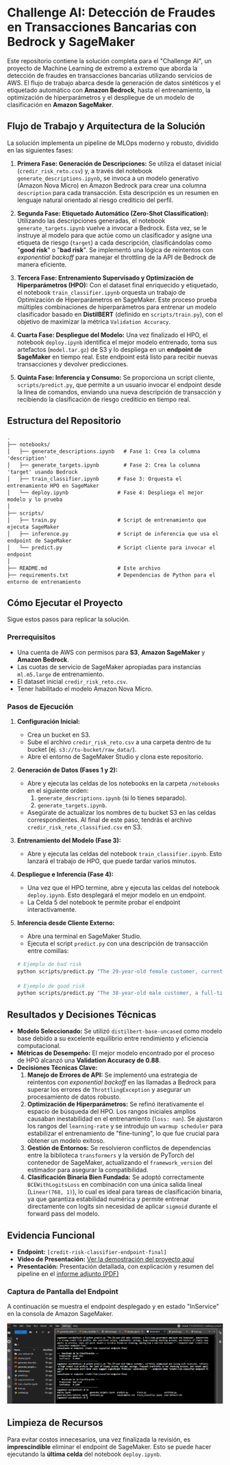 # Challenge AI: Detección de Fraudes en Transacciones Bancarias con Bedrock y SageMaker

Este repositorio contiene la solución completa para el "Challenge AI", un proyecto de Machine Learning de extremo a extremo que aborda la detección de fraudes en transacciones bancarias utilizando servicios de AWS. El flujo de trabajo abarca desde la generación de datos sintéticos y el etiquetado automático con **Amazon Bedrock**, hasta el entrenamiento, la optimización de hiperparámetros y el despliegue de un modelo de clasificación en **Amazon SageMaker**.

## Flujo de Trabajo y Arquitectura de la Solución

La solución implementa un pipeline de MLOps moderno y robusto, dividido en las siguientes fases:

1.  **Primera Fase: Generación de Descripciones:** Se utiliza el dataset inicial (`credir_risk_reto.csv`) y, a través del notebook `generate_descriptions.ipynb`, se invoca a un modelo generativo (Amazon Nova Micro) en Amazon Bedrock para crear una columna `description` para cada transacción. Esta descripción es un resumen en lenguaje natural orientado al riesgo crediticio del perfil.

2.  **Segunda Fase: Etiquetado Automático (Zero-Shot Classification):** Utilizando las descripciones generadas, el notebook `generate_targets.ipynb` vuelve a invocar a Bedrock. Esta vez, se le instruye al modelo para que actúe como un clasificador y asigne una etiqueta de riesgo (`target`) a cada descripción, clasificándolas como "**good risk**" o "**bad risk**". Se implementó una lógica de reintentos con *exponential backoff* para manejar el throttling de la API de Bedrock de manera eficiente.

3.  **Tercera Fase: Entrenamiento Supervisado y Optimización de Hiperparámetros (HPO):** Con el dataset final enriquecido y etiquetado, el notebook `train_classifier.ipynb` orquesta un trabajo de Optimización de Hiperparámetros en SageMaker. Este proceso prueba múltiples combinaciones de hiperparámetros para entrenar un modelo clasificador basado en **DistilBERT** (definido en `scripts/train.py`), con el objetivo de maximizar la métrica `Validation Accuracy`.

4.  **Cuarta Fase: Despliegue del Modelo:** Una vez finalizado el HPO, el notebook `deploy.ipynb` identifica el mejor modelo entrenado, toma sus artefactos (`model.tar.gz`) de S3 y lo despliega en un **endpoint de SageMaker** en tiempo real. Este endpoint está listo para recibir nuevas transacciones y devolver predicciones.

5.  **Quinta Fase: Inferencia y Consumo:** Se proporciona un script cliente, `scripts/predict.py`, que permite a un usuario invocar el endpoint desde la línea de comandos, enviando una nueva descripción de transacción y recibiendo la clasificación de riesgo crediticio en tiempo real.

## Estructura del Repositorio

```
.
├── notebooks/
│   ├── generate_descriptions.ipynb   # Fase 1: Crea la columna 'description'
│   ├── generate_targets.ipynb        # Fase 2: Crea la columna 'target' usando Bedrock
│   ├── train_classifier.ipynb      # Fase 3: Orquesta el entrenamiento HPO en SageMaker
│   └── deploy.ipynb                # Fase 4: Despliega el mejor modelo y lo prueba
│
├── scripts/
│   ├── train.py                    # Script de entrenamiento que ejecuta SageMaker
│   ├── inference.py                # Script de inferencia que usa el endpoint de SageMaker
│   └── predict.py                  # Script cliente para invocar el endpoint
│
├── README.md                       # Este archivo
├── requirements.txt                # Dependencias de Python para el entorno de entrenamiento
```

## Cómo Ejecutar el Proyecto

Sigue estos pasos para replicar la solución.

### Prerrequisitos
*   Una cuenta de AWS con permisos para **S3**, **Amazon SageMaker** y **Amazon Bedrock**.
*   Las cuotas de servicio de SageMaker apropiadas para instancias `ml.m5.large` de entrenamiento.
*   El dataset inicial `credir_risk_reto.csv`.
*   Tener habilitado el modelo Amazon Nova Micro.

### Pasos de Ejecución

1.  **Configuración Inicial:**
    *   Crea un bucket en S3.
    *   Sube el archivo `credir_risk_reto.csv` a una carpeta dentro de tu bucket (ej. `s3://tu-bucket/raw_data/`).
    *   Abre el entorno de SageMaker Studio y clona este repositorio.

2.  **Generación de Datos (Fases 1 y 2):**
    *   Abre y ejecuta las celdas de los notebooks en la carpeta `/notebooks` en el siguiente orden:
        1.  `generate_descriptions.ipynb` (si lo tienes separado).
        2.  `generate_targets.ipynb`.
    *   Asegúrate de actualizar los nombres de tu bucket S3 en las celdas correspondientes. Al final de este paso, tendrás el archivo `credir_risk_reto_classified.csv` en S3.

3.  **Entrenamiento del Modelo (Fase 3):**
    *   Abre y ejecuta las celdas del notebook `train_classifier.ipynb`. Esto lanzará el trabajo de HPO, que puede tardar varios minutos.

4.  **Despliegue e Inferencia (Fase 4):**
    *   Una vez que el HPO termine, abre y ejecuta las celdas del notebook `deploy.ipynb`. Esto desplegará el mejor modelo en un endpoint.
    *   La Celda 5 del notebook te permite probar el endpoint interactivamente.

5.  **Inferencia desde Cliente Externo:**
    *   Abre una terminal en SageMaker Studio.
    *   Ejecuta el script `predict.py` con una descripción de transacción entre comillas:
      ```bash
      # Ejemplo de bad risk
      python scripts/predict.py "The 29-year-old female customer, currently unemployed and living with relatives, reflects a high credit risk profile. Her lack of steady income, minimal savings, frequent overdrafts in her checking account, and recent application for multiple short-term loans suggest significant financial vulnerability." --endpoint-name "credit-risk-classifier-endpoint-final"

      # Ejemplo de good risk
      python scripts/predict.py "The 38-year-old male customer, a full-time government employee and homeowner, demonstrates a strong credit risk profile. His consistent salary, substantial savings, long-standing checking account, and history of timely repayments on previous loans all point toward a reliable financial standing, making him a low-risk borrower." --endpoint-name "credit-risk-classifier-endpoint-final"
      ```

## Resultados y Decisiones Técnicas

*   **Modelo Seleccionado:** Se utilizó `distilbert-base-uncased` como modelo base debido a su excelente equilibrio entre rendimiento y eficiencia computacional.
*   **Métricas de Desempeño:** El mejor modelo encontrado por el proceso de HPO alcanzó una **Validation Accuracy de 0.88**.
*   **Decisiones Técnicas Clave:**
    1.  **Manejo de Errores de API:** Se implementó una estrategia de reintentos con *exponential backoff* en las llamadas a Bedrock para superar los errores de `ThrottlingException` y asegurar un procesamiento de datos robusto.
    2.  **Optimización de Hiperparámetros:** Se refinó iterativamente el espacio de búsqueda del HPO. Los rangos iniciales amplios causaban inestabilidad en el entrenamiento (`loss: nan`). Se ajustaron los rangos del `learning-rate` y se introdujo un `warmup scheduler` para estabilizar el entrenamiento de "fine-tuning", lo que fue crucial para obtener un modelo exitoso.
    3.  **Gestión de Entornos:** Se resolvieron conflictos de dependencias entre la biblioteca `transformers` y la versión de PyTorch del contenedor de SageMaker, actualizando el `framework_version` del estimador para asegurar la compatibilidad.
    4.  **Clasificación Binaria Bien Fundada:** Se adoptó correctamente `BCEWithLogitsLoss` en combinación con una única salida lineal (`Linear(768, 1)`), lo cual es ideal para tareas de clasificación binaria, ya que garantiza estabilidad numérica y permite entrenar directamente con logits sin necesidad de aplicar `sigmoid` durante el forward pass del modelo.

## Evidencia Funcional

*   **Endpoint:** `[credit-risk-classifier-endpoint-final]`
*   **Video de Presentación:** [Ver la demostración del proyecto aquí](https://drive.google.com/file/d/15GVjfvGQJN1PALS3QEA3nqJEm4RUeC7-/view?usp=sharing)
*   **Presentación:** Presentación detallada, con explicación y resumen del pipeline en el [informe adjunto (PDF)](docs/informe_challenge.pdf)

### Captura de Pantalla del Endpoint

A continuación se muestra el endpoint desplegado y en estado "InService" en la consola de Amazon SageMaker.

![Endpoint de SageMaker en estado InService](docs/images/endpoint_ss.png)

## Limpieza de Recursos

Para evitar costos innecesarios, una vez finalizada la revisión, es **imprescindible** eliminar el endpoint de SageMaker. Esto se puede hacer ejecutando la **última celda** del notebook `deploy.ipynb`.
